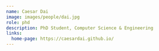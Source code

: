 ```yaml
---
name: Caesar Dai
image: images/people/dai.jpg
role: phd
description: PhD Student, Computer Science & Engineering
links:
  home-page: https://caesardai.github.io/
---
```

